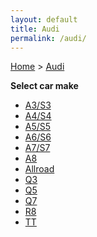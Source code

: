 ```yaml
---
layout: default
title: Audi
permalink: /audi/
---
```

[Home](/) > [Audi](/audi/)

**Select car make**

- [A3/S3](/audi/a3-s3/)
- [A4/S4](/audi/a4-s4/)
- [A5/S5](/audi/a5-s5/)
- [A6/S6](/audi/a6-s6/)
- [A7/S7](/audi/a7-s7/)
- [A8](/audi/a8/)
- [Allroad](/audi/allroad/)
- [Q3](/audi/q3/)
- [Q5](/audi/q5/)
- [Q7](/audi/q7/)
- [R8](/audi/r8/)
- [TT](/audi/tt/)
